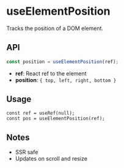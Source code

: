 # useElementPosition

Tracks the position of a DOM element.

## API
```ts
const position = useElementPosition(ref);
```
- **ref**: React ref to the element
- **position**: `{ top, left, right, bottom }`

## Usage
```tsx
const ref = useRef(null);
const pos = useElementPosition(ref);
```

## Notes
- SSR safe
- Updates on scroll and resize

